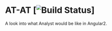 # AT-AT [![Build Status](https://travis-ci.org/N3phi1im/AT-AT.svg?branch=master)]

A look into what Analyst would be like in Angular2.
